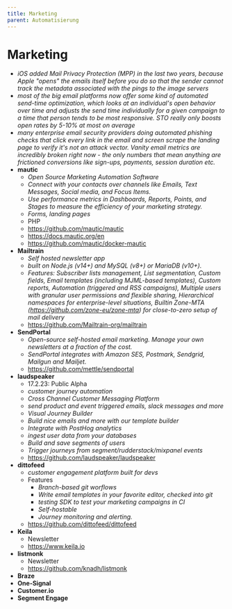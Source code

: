 ```yaml
---
title: Marketing
parent: Automatisierung
---
```


# Marketing
- *iOS added Mail Privacy Protection (MPP) in the last two years, because Apple "opens" the emails itself before you do so that the sender cannot track the metadata associated with the pings to the image servers*
- *most of the big email platforms now offer some kind of automated send-time optimization, which looks at an individual's open behavior over time and adjusts the send time individually for a given campaign to a time that person tends to be most responsive. STO really only boosts open rates by 5-10% at most on average*
- *many enterprise email security providers doing automated phishing checks that click every link in the email and screen scrape the landing page to verify it's not an attack vector. Vanity email metrics are incredibly broken right now - the only numbers that mean anything are frictioned conversions like sign-ups, payments, session duration etc.*
- **mautic**
    - *Open Source Marketing Automation Software*
    - *Connect with your contacts over channels like Emails, Text Messages, Social media, and Focus Items.*
    - *Use performance metrics in Dashboards, Reports, Points, and Stages to measure the efficiency of your marketing strategy.*
    - *Forms, landing pages*
    - PHP
    - <https://github.com/mautic/mautic>
    - <https://docs.mautic.org/en>
    - <https://github.com/mautic/docker-mautic>
- **Mailtrain**
    - *Self hosted newsletter app*
    - *built on Node.js (v14+) and MySQL (v8+) or MariaDB (v10+).*
    - *Features: Subscriber lists management, List segmentation, Custom fields, Email templates (including MJML-based templates), Custom reports,
    Automation (triggered and RSS campaigns), Multiple users with granular user permissions and flexible sharing, Hierarchical namespaces for enterprise-level situations, 
    Builtin Zone-MTA (https://github.com/zone-eu/zone-mta) for close-to-zero setup of mail delivery*
    - <https://github.com/Mailtrain-org/mailtrain> 
- **SendPortal**
    - *Open-source self-hosted email marketing. Manage your own newsletters at a fraction of the cost.*
    - *SendPortal integrates with Amazon SES, Postmark, Sendgrid, Mailgun and Mailjet.* 
    - <https://github.com/mettle/sendportal>
- **laudspeaker**
    - 17.2.23: Public Alpha
    - *customer journey automation*
    - *Cross Channel Customer Messaging Platform*
    - *send product and event triggered emails, slack messages and more*
    - *Visual Journey Builder*
    - *Build nice emails and more with our template builder*
    - *Integrate with PostHog analytics*
    - *ingest user data from your databases*
    - *Build and save segments of users*
    - *Trigger journeys from segment/rudderstack/mixpanel events*
    - <https://github.com/laudspeaker/laudspeaker>
- **dittofeed**
    - *customer engagement platform built for devs*
    - Features
        - *Branch-based git worflows*
        - *Write email templates in your favorite editor, checked into git*
        - *testing SDK to test your marketing campaigns in CI*
        - *Self-hostable*
        - *Journey monitoring and alerting.*
    - <https://github.com/dittofeed/dittofeed> 
- **Keila**
    - Newsletter
    - <https://www.keila.io>
- **listmonk**
    - Newsletter
    - <https://github.com/knadh/listmonk>
- **Braze**
- **One-Signal**
- **Customer.io**
- **Segment Engage**

